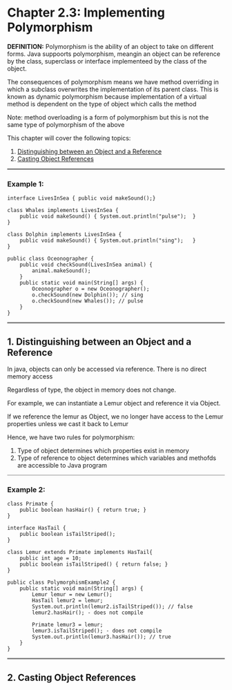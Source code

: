 # Chapter 2.3: Implementing Polymorphism

**DEFINITION:** Polymorphism is the ability of an object to take on different forms. Java suppoorts polymorphism, meangin an object can be reference by the class, superclass or interface implementeed by the class of the object.

The consequences of polymorphism means we have method overriding in which a subclass overwrites the implementation of its parent class. This is known as dynamic polymorphism because implementation of a virtual method is dependent on the type of object which calls the method

Note: method overloading is a form of polymorphism but this is not the same type of polymorphism of the above



This chapter will cover the following topics:
1) [Distinguishing between an Object and a Reference](#1-distinguishing-between-an-object-and-a-reference) 
2) [Casting Object References](#2-casting-object-references) 



<hr style="border:none;background-color:gray; height:3px">


### Example 1:
    interface LivesInSea { public void makeSound();}

    class Whales implements LivesInSea {
        public void makeSound() { System.out.println("pulse");	}
    }

    class Dolphin implements LivesInSea {
        public void makeSound() { System.out.println("sing");	}
    }

    public class Oceonographer {
        public void checkSound(LivesInSea animal) {
            animal.makeSound();
        }
        public static void main(String[] args) {
            Oceonographer o = new Oceonographer();
            o.checkSound(new Dolphin()); // sing
            o.checkSound(new Whales()); // pulse
        }
    }

<hr style="border:none;background-color:gray; height:3px">

## 1. Distinguishing between an Object and a Reference
    

In java, objects can only be accessed via reference. There is no direct memory access
 
Regardless of type, the object in memory does not change.

For example, we can instantiate a Lemur object and reference it via Object.

If we reference the lemur as Object, we no longer have access to the Lemur properties unless we cast it back to Lemur

Hence, we have two rules for polymorphism:

1) Type of object determines which properties exist in memory
2) Type of reference to object determines which variables and methofds are accessible to Java program
 
<hr style="border:none;background-color:gray; height:1px">


### Example 2:

    class Primate {
        public boolean hasHair() { return true; }
    }

    interface HasTail {
        public boolean isTailStriped();
    }

    class Lemur extends Primate implements HasTail{
        public int age = 10;
        public boolean isTailStriped() { return false; }
    }

    public class PolymorphismExample2 {
        public static void main(String[] args) {
            Lemur lemur = new Lemur();
            HasTail lemur2 = lemur;
            System.out.println(lemur2.isTailStriped()); // false
            lemur2.hasHair(); - does not compile
            
            Primate lemur3 = lemur;
            lemur3.isTailStriped(); - does not compile
            System.out.println(lemur3.hasHair()); // true
        }
    }


<hr style="border:none;background-color:gray; height:3px">

## 2. Casting Object References
